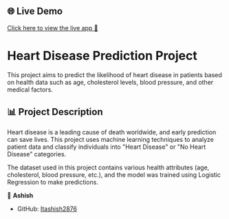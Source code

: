 ## 🌐 Live Demo
[Click here to view the live app 🚀](https://heart-disease-predictior.streamlit.app/)

# Heart Disease Prediction Project

This project aims to predict the likelihood of heart disease in patients based on health data such as age, cholesterol levels, blood pressure, and other medical factors.

## 📊 Project Description

Heart disease is a leading cause of death worldwide, and early prediction can save lives. This project uses machine learning techniques to analyze patient data and classify individuals into "Heart Disease" or "No Heart Disease" categories.

The dataset used in this project contains various health attributes (age, cholesterol, blood pressure, etc.), and the model was trained using Logistic Regression to make predictions.


👤 **Ashish**
- GitHub: [Itashish2876](https://github.com/Itashish2876)
